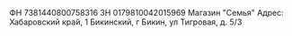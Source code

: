 ФН 7381440800758316
ЗН 0179810042015969
Магазин "Семья"
Адрес: Хабаровский край, 1 Бикинский, г Бикин, ул Тигровая, д. 5/3